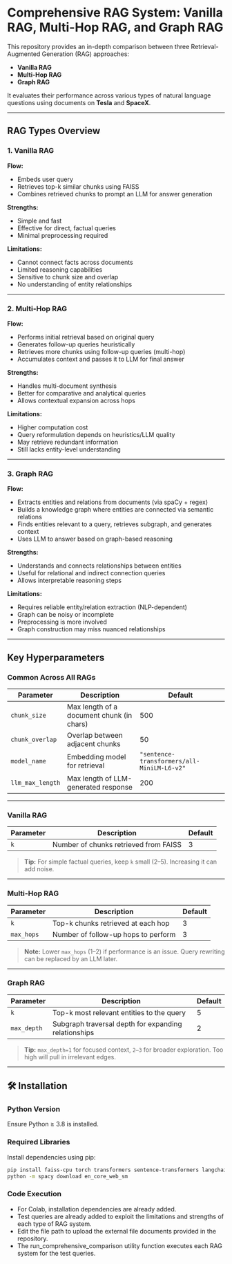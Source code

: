 #  Comprehensive RAG System: Vanilla RAG, Multi-Hop RAG, and Graph RAG

This repository provides an in-depth comparison between three Retrieval-Augmented Generation (RAG) approaches:
- **Vanilla RAG**
- **Multi-Hop RAG**
- **Graph RAG**

It evaluates their performance across various types of natural language questions using documents on **Tesla** and **SpaceX**.

---

## RAG Types Overview

### 1. **Vanilla RAG**
**Flow:**
- Embeds user query
- Retrieves top-k similar chunks using FAISS
- Combines retrieved chunks to prompt an LLM for answer generation

**Strengths:**
- Simple and fast
- Effective for direct, factual queries
- Minimal preprocessing required

**Limitations:**
- Cannot connect facts across documents
- Limited reasoning capabilities
- Sensitive to chunk size and overlap
- No understanding of entity relationships

---

### 2. **Multi-Hop RAG**
**Flow:**
- Performs initial retrieval based on original query
- Generates follow-up queries heuristically
- Retrieves more chunks using follow-up queries (multi-hop)
- Accumulates context and passes it to LLM for final answer

**Strengths:**
- Handles multi-document synthesis
- Better for comparative and analytical queries
- Allows contextual expansion across hops

**Limitations:**
- Higher computation cost
- Query reformulation depends on heuristics/LLM quality
- May retrieve redundant information
- Still lacks entity-level understanding

---

### 3. **Graph RAG**
**Flow:**
- Extracts entities and relations from documents (via spaCy + regex)
- Builds a knowledge graph where entities are connected via semantic relations
- Finds entities relevant to a query, retrieves subgraph, and generates context
- Uses LLM to answer based on graph-based reasoning

**Strengths:**
- Understands and connects relationships between entities
- Useful for relational and indirect connection queries
- Allows interpretable reasoning steps

**Limitations:**
- Requires reliable entity/relation extraction (NLP-dependent)
- Graph can be noisy or incomplete
- Preprocessing is more involved
- Graph construction may miss nuanced relationships

---

##  Key Hyperparameters

###  **Common Across All RAGs**
| Parameter        | Description                                  | Default |
|------------------|----------------------------------------------|---------|
| `chunk_size`     | Max length of a document chunk (in chars)    | 500     |
| `chunk_overlap`  | Overlap between adjacent chunks              | 50      |
| `model_name`     | Embedding model for retrieval                | `"sentence-transformers/all-MiniLM-L6-v2"` |
| `llm_max_length` | Max length of LLM-generated response         | 200     |

---

###  **Vanilla RAG**
| Parameter | Description                              | Default |
|-----------|------------------------------------------|---------|
| `k`       | Number of chunks retrieved from FAISS    | 3       |

> **Tip:** For simple factual queries, keep `k` small (2–5). Increasing it can add noise.

---

###  **Multi-Hop RAG**
| Parameter     | Description                                          | Default |
|---------------|------------------------------------------------------|---------|
| `k`           | Top-k chunks retrieved at each hop                  | 3       |
| `max_hops`    | Number of follow-up hops to perform                 | 3       |

>  **Note:** Lower `max_hops` (1–2) if performance is an issue. Query rewriting can be replaced by an LLM later.

---

###  **Graph RAG**
| Parameter   | Description                                         | Default |
|-------------|-----------------------------------------------------|---------|
| `k`         | Top-k most relevant entities to the query           | 5       |
| `max_depth` | Subgraph traversal depth for expanding relationships| 2       |

> **Tip:** `max_depth=1` for focused context, `2–3` for broader exploration. Too high will pull in irrelevant edges.

---

## 🛠️ Installation

### Python Version
Ensure Python ≥ 3.8 is installed.

### Required Libraries
Install dependencies using pip:

```bash
pip install faiss-cpu torch transformers sentence-transformers langchain spacy networkx
python -m spacy download en_core_web_sm
```
### Code Execution
- For Colab, installation dependencies are already added.
- Test queries are already added to exploit the limitations and strengths of each type of RAG system.
- Edit the file path to upload the external file documents provided in the repository.
- The run_comprehensive_comparison utility function executes each RAG system for the test queries.
